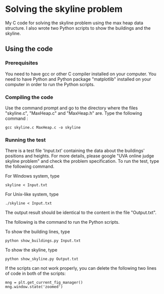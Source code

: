 # Solving the skyline problem

My C code for solving the skyline problem using the max heap data structure. I also wrote two Python scripts
to show the buildings and the skyline.

## Using the code

### Prerequisites

You need to have gcc or other C compiler installed on your computer.
You need to have Python and Python package "matplotlib" installed on your computer in order to run the Python scripts.

### Compiling the code

Use the command prompt and go to the directory where the files "skyline.c", "MaxHeap.c" and "MaxHeap.h" are.
Type the following command :

```
gcc skyline.c MaxHeap.c -o skyline
```
### Running the test

There is a test file 'Input.txt' containing the data about the buildings' positions and heights.
For more details, please google "UVA online judge skyline problem" and check the problem specification.
To run the test, type the following command.

For Windows system, type
```
skyline < Input.txt
```

For Unix-like system, type
```
./skyline < Input.txt
```

The output result should be identical to the content in the file "Output.txt".

The following is the command to run the Python scripts.

To show the building lines, type

```
python show_buildings.py Input.txt
```

To show the skyline, type

```
python show_skyline.py Output.txt
```

If the scripts can not work properly, you can delete the following two lines of code in both of the scripts:
```
mng = plt.get_current_fig_manager()
mng.window.state('zoomed')
```
